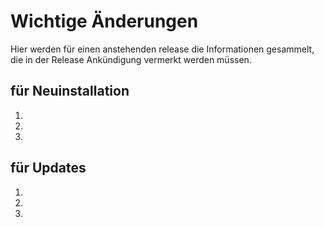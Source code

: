Wichtige Änderungen
===================

Hier werden für einen anstehenden release die Informationen gesammelt, die in der Release Ankündigung vermerkt werden müssen.

für Neuinstallation
-------------------
1.
2.
3.

für Updates
-----------
1.
2.
3.
